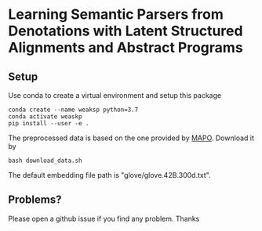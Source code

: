 # Learning Semantic Parsers from Denotations with Latent Structured Alignments and Abstract Programs

## Setup
Use conda to create a virtual environment and setup this package

    conda create --name weaksp python=3.7
    conda activate weaskp
    pip install --user -e .

The preprocessed data is based on the one provided by [MAPO](https://github.com/crazydonkey200/neural-symbolic-machines). Download it by 

    bash download_data.sh

The default embedding file path is "glove/glove.42B.300d.txt". 

## Problems?

Please open a github issue if you find any problem. Thanks
